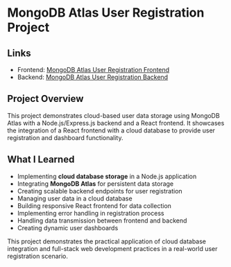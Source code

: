 # MongoDB Atlas User Registration Project

## Links
* Frontend: [MongoDB Atlas User Registration Frontend](https://cloud-user-regrastration.vercel.app)
* Backend: [MongoDB Atlas User Registration Backend](https://cloud-user-regrastrationbackend.vercel.app)

## Project Overview
This project demonstrates cloud-based user data storage using MongoDB Atlas with a Node.js/Express.js backend and a React frontend. It showcases the integration of a React frontend with a cloud database to provide user registration and dashboard functionality.

## What I Learned
* Implementing **cloud database storage** in a Node.js application
* Integrating **MongoDB Atlas** for persistent data storage
* Creating scalable backend endpoints for user registration
* Managing user data in a cloud database
* Building responsive React frontend for data collection
* Implementing error handling in registration process
* Handling data transmission between frontend and backend
* Creating dynamic user dashboards

This project demonstrates the practical application of cloud database integration and full-stack web development practices in a real-world user registration scenario.